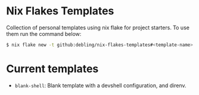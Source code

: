 # Nix Flakes Templates

Collection of personal templates using nix flake for project starters. To use them run the command below:

```sh
$ nix flake new -t github:debling/nix-flakes-templates#<template-name> <project-directory> 
```


# Current templates

- `blank-shell`: Blank template with a devshell configuration, and direnv.
